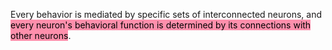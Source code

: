 Every behavior is mediated by specific sets of interconnected neurons, and <mark style="background: #FF5582A6;">every neuron's behavioral function is determined by its connections with other neurons</mark>.